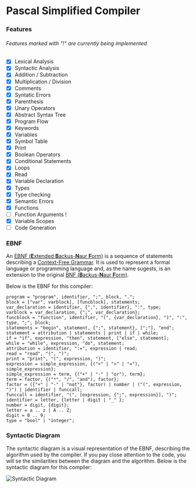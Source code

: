 # Pascal Simplified Compiler

### Features
###### Features marked with "!" are currently being implemented
- [x] Lexical Analysis
- [x] Syntactic Analysis
- [x] Addition / Subtraction
- [x] Multiplication / Division
- [x] Comments
- [x] Syntatic Errors
- [x] Parenthesis
- [x] Unary Operators
- [x] Abstract Syntax Tree
- [x] Program Flow
- [x] Keywords
- [x] Variables
- [x] Symbol Table
- [x] Print
- [x] Boolean Operators
- [x] Conditional Statements
- [x] Loops
- [x] Read
- [x] Variable Declaration
- [x] Types
- [x] Type checking
- [x] Semantic Errors
- [x] Functions
- [ ] Function Arguments !
- [x] Variable Scopes
- [ ] Code Generation

### EBNF
An [EBNF (<b>E</b>xtended <b>B</b>ackus-<b>N</b>aur <b>F</b>orm)](https://en.wikipedia.org/wiki/Extended_Backus%E2%80%93Naur_form) is a sequence of statements describing a [Context-Free Grammar](https://en.wikipedia.org/wiki/Context-free_grammar). It is used to represent a formal language or programming language and, as the name sugests, is an extension to the original [BNF (<b>B</b>ackus-<b>N</b>aur <b>F</b>orm)](https://en.wikipedia.org/wiki/Backus%E2%80%93Naur_form).

Below is the EBNF for this compiler:
```ebnf
program = "program", identifier, ";", block, ".";
block = ["var", varblock], [funcblock], statements;
var_declaration = identifier, {",", identifier}, ":", type;
varblock = var_declaration, {";", var_declaration};
funcblock = "function", identifier, "(", {var_declaration}, ")", ":", type, ";", block;
statements = "begin", statement, {";", statement}, [";"], "end";
statement = attribution | statements | print | if | while;
if = "if", expression, "then", statement, ["else", statement];
while = "while", expression, "do", statement;
attribution = identifier, ":=", expression | read;
read = "read", "(", ")";
print = "print", "(", expression, ")";
expression = simple_expression, {("<" | ">" | "="), simple_expression};
simple_expression = term, {("+" | "-" | "or"), term};
term = factor, {("*", "/", "and"), factor};
factor = ({"+" | "-" | "not"}, factor) | number | ("(", expression, ")") | identifier | funccall;
funccall = identifier, "(", [expression, {";", expression}], ")";
identifier = letter, {letter | digit | "_" };
number = digit, {digit};
letter = a .. z | A .. Z;
digit = 0 .. 9;
type = "bool" | "integer";
```

### Syntactic Diagram
The syntactic diagram is a visual representation of the EBNF, describing the algorithm used by the compiler. If you pay close attention to the code, you will se the similarities between the diagram and the algorithm. Below is the syntactic diagram for this compiler:

![Syntactic Diagram](https://i.imgur.com/zgaumZ6.png)
